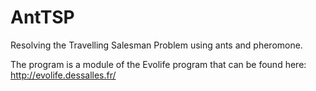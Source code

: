 # AntTSP
Resolving the Travelling Salesman Problem using ants and pheromone.

The program is a module of the Evolife program that can be found here: http://evolife.dessalles.fr/
